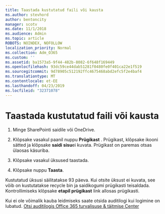 ```yaml
---
title: Taastada kustutatud faili või kausta
ms.author: stevhord
author: bentoncity
manager: scotv
ms.date: 11/1/2018
ms.audience: Admin
ms.topic: article
ROBOTS: NOINDEX, NOFOLLOW
localization_priority: Normal
ms.collection: Adm_O365
ms.custom: ''
ms.assetid: ba1573a5-9f44-482b-8082-6f648f169449
ms.openlocfilehash: 93dc59ce44dab51281f0480fe0f401ca22e1f519
ms.sourcegitcommit: 9d78905c512192ffc4675468abd2efc5f2e4baf4
ms.translationtype: MT
ms.contentlocale: et-EE
ms.lasthandoff: 04/23/2019
ms.locfileid: "32371078"
---
```

# <a name="restore-a-deleted-file-or-folder"></a>Taastada kustutatud faili või kausta

1. Minge SharePointi saidile või OneDrive.
    
2. Klõpsake vasakul paanil nuppu **Prügikast** . Prügikast, klõpsake ikooni sätted ja klõpsake **saidi sisu**ei kuvata. Prügikast on paremas otsas ülaosas käsuriba.
    
3. Klõpsake vasakul üksused taastada.
    
4. Klõpsake nuppu **Taasta**.
    
Kustutatud üksusi säilitatakse 93 päeva. Kui otsite üksust ei kuvata, see võib on kustutatakse recycle bin ja saidikogumi prügikasti teisaldada. Kontrollimiseks klõpsake **etapil prügikast** link allosas prügikasti. 
  
Kui ei ole võimalik kauba leidmiseks saate otsida auditilogi kui logimine on lubatud. [Otsi auditilogis Office 365 turvalisuse &amp; täitmise Center](https://support.office.com/article/0d4d0f35-390b-4518-800e-0c7ec95e946c.aspx)
  

